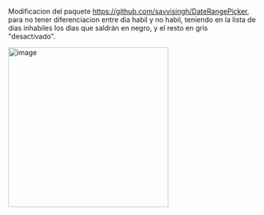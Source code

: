 Modificacion del paquete https://github.com/savvisingh/DateRangePicker, para no tener diferenciacion entre dia habil y no habil, teniendo en la lista de dias inhabiles
los dias que saldrán en negro, y el resto en gris "desactivado".


<img width="326" alt="image" src="https://github.com/daniel54841/daterangepickercustom/assets/129216160/a11febc3-9367-4db7-9d2f-0af83b7c72f4">